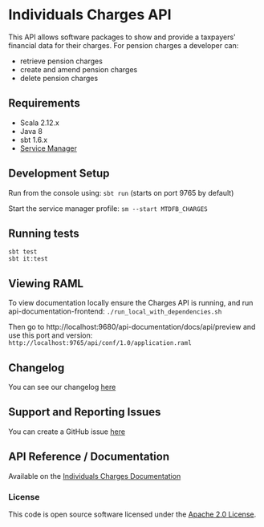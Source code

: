 Individuals Charges API
========================
This API allows software packages to show and provide a taxpayers' financial data for their charges. For pension charges a developer can:
* retrieve pension charges
* create and amend pension charges
* delete pension charges

## Requirements
- Scala 2.12.x
- Java 8
- sbt 1.6.x
- [Service Manager](https://github.com/hmrc/service-manager)

## Development Setup

Run from the console using: `sbt run` (starts on port 9765 by default)

Start the service manager profile: `sm --start MTDFB_CHARGES`

## Running tests
```
sbt test
sbt it:test
```

## Viewing RAML

To view documentation locally ensure the Charges API is running, and run api-documentation-frontend:
`./run_local_with_dependencies.sh`

Then go to http://localhost:9680/api-documentation/docs/api/preview and use this port and version:
`http://localhost:9765/api/conf/1.0/application.raml`

## Changelog

You can see our changelog [here](https://github.com/hmrc/income-tax-mtd-changelog/wiki)

## Support and Reporting Issues

You can create a GitHub issue [here](https://github.com/hmrc/income-tax-mtd-changelog/issues)

## API Reference / Documentation 
Available on the [Individuals Charges Documentation](https://developer.service.hmrc.gov.uk/api-documentation/docs/api/service/individuals-charges-api/1.0)

### License
This code is open source software licensed under the [Apache 2.0 License](http://www.apache.org/licenses/LICENSE-2.0.html).